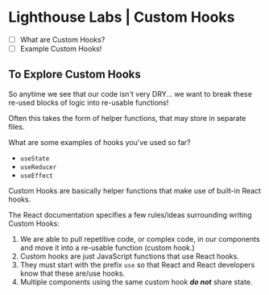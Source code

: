 # Lighthouse Labs | Custom Hooks

* [ ] What are Custom Hooks?
* [ ] Example Custom Hooks!

## To Explore Custom Hooks

So anytime we see that our code isn't very DRY... we want to break these re-used blocks of logic into re-usable functions!

Often this takes the form of helper functions, that may store in separate files.

What are some examples of hooks you've used so far?

* `useState`
* `useReducer`
* `useEffect`

Custom Hooks are basically helper functions that make use of built-in React hooks.

The React documentation specifies a few rules/ideas surrounding writing Custom Hooks:

1. We are able to pull repetitive code, or complex code, in our components and move it into a re-usable function (custom hook.)
2. Custom hooks are just JavaScript functions that use React hooks.
3. They must start with the prefix `use` so that React and React developers know that these are/use hooks.
4. Multiple components using the same custom hook ***do not*** share state.
